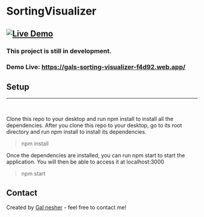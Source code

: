 # SortingVisualizer
[![Live Demo](https://img.shields.io/badge/demo-online-green.svg)](https://gals-sorting-visualizer-f4d92.web.app/)
---

### This project is still in development.


### Demo Live: https://gals-sorting-visualizer-f4d92.web.app/


## Setup
---
<br>

Clone this repo to your desktop and run npm install to install all the dependencies.
After you clone this repo to your desktop, go to its root directory and run npm install to install its dependencies.
>npm install<br>

Once the dependencies are installed, you can run npm start to start the application. You will then be able to access it at localhost:3000
>npm start


## Contact
Created by [Gal nesher](https://www.linkedin.com/in/gal-nesher-153a881a3/) - feel free to contact me!